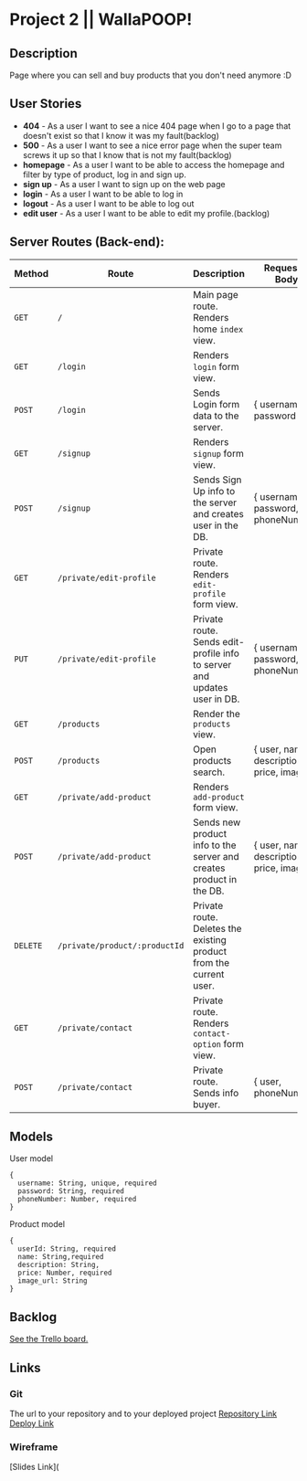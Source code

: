 # Project 2 || WallaPOOP!
## Description
Page where you can sell and buy products that you don't need anymore :D
## User Stories
- **404** - As a user I want to see a nice 404 page when I go to a page that doesn't exist so that I know it was my fault(backlog)
- **500** - As a user I want to see a nice error page when the super team screws it up so that I know that is not my fault(backlog)
- **homepage** - As a user I want to be able to access the homepage and filter by type of product, log in and sign up.
- **sign up** - As a user I want to sign up on the web page
- **login** - As a user I want to be able to log in
- **logout** - As a user I want to be able to log out
- **edit user** - As a user I want to be able to edit my profile.(backlog)
## Server Routes (Back-end):

| **Method** | **Route**                     | **Description**                                              | Request - Body                           |
| ---------- | ----------------------------- | ------------------------------------------------------------ | ---------------------------------------- |
| `GET`      | `/`                           | Main page route. Renders home `index` view.                  |                                          |
| `GET`      | `/login`                      | Renders `login` form view.                                   |                                          |
| `POST`     | `/login`                      | Sends Login form data to the server.                         | { username, password }                   |
| `GET`      | `/signup`                     | Renders `signup` form view.                                  |                                          |
| `POST`     | `/signup`                     | Sends Sign Up info to the server and creates user in the DB. | { username, password, phoneNumber}       |
| `GET`      | `/private/edit-profile`       | Private route. Renders `edit-profile` form view.             |                                          |
| `PUT`      | `/private/edit-profile`       | Private route. Sends edit-profile info to server and updates user in DB. | { username, password, phoneNumber}       |
| `GET`      | `/products`                   | Render the `products` view.                                  |                                          |
| `POST`     | `/products`                   | Open products search.                                        | { user, name, description, price, image} |
| `GET`      | `/private/add-product`        | Renders `add-product` form view.                             |                                          |
| `POST`     | `/private/add-product`        | Sends new product info to the server and creates product in the DB. | { user, name, description, price, image} |
| `DELETE`   | `/private/product/:productId` | Private route. Deletes the existing product from the current user. |                                          |
| `GET`      | `/private/contact`            | Private route. Renders `contact-option` form view.           |                                          |
| `POST`     | `/private/contact`            | Private route. Sends info buyer.                             | { user, phoneNumber}                     |



## Models

User model

```
{
  username: String, unique, required
  password: String, required
  phoneNumber: Number, required
}
```

Product model

```
{
  userId: String, required
  name: String,required
  description: String,
  price: Number, required
  image_url: String
}
```

## Backlog

[See the Trello board.](https://trello.com/b/QMAnD3ki/project-2)

## Links

### Git

The url to your repository and to your deployed project [Repository Link](https://github.com/tigrandeboris/PROJECT-2-WALLAPOOP/blob/main) [Deploy Link](https://github.com/tigrandeboris/PROJECT-2-WALLAPOOP/blob/main)

### Wireframe

[Slides Link](